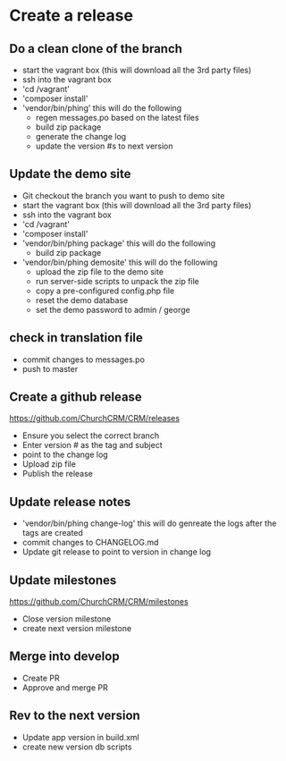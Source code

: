 # Create a release

## Do a clean clone of the branch 
 * start the vagrant box (this will download all the 3rd party files)
 * ssh into the vagrant box
 * 'cd /vagrant'
 * 'composer install'
 * 'vendor/bin/phing' this will do the following
   * regen messages.po based on the latest files
   * build zip package
   * generate the change log
   * update the version #s to next version

## Update the demo site
 * Git checkout the branch you want to push to demo site
 * start the vagrant box (this will download all the 3rd party files)
 * ssh into the vagrant box
 * 'cd /vagrant'
 * 'composer install'
 * 'vendor/bin/phing package' this will do the following
   * build zip package
 * 'vendor/bin/phing demosite' this will do the following
   * upload the zip file to the demo site
   * run server-side scripts to unpack the zip file
   * copy a pre-configured config.php file 
   * reset the demo database
   * set the demo password to admin / george

## check in translation file 

 * commit changes to messages.po 
 * push to master 

##  Create a github release   

https://github.com/ChurchCRM/CRM/releases

 * Ensure you select the correct branch
 * Enter version # as the tag and subject 
 * point to the change log 
 * Upload zip file
 * Publish the release 

## Update release notes 
 * 'vendor/bin/phing change-log' this will do genreate the logs after the tags are created
 * commit changes to CHANGELOG.md
 * Update git release to point to version in change log

## Update milestones

https://github.com/ChurchCRM/CRM/milestones

 * Close version milestone 
 * create next version milestone 
 
## Merge into develop 
 * Create PR
 * Approve and merge PR
   
## Rev to the next version 
 * Update app version in build.xml
 * create new version  db scripts 
 
 
  

